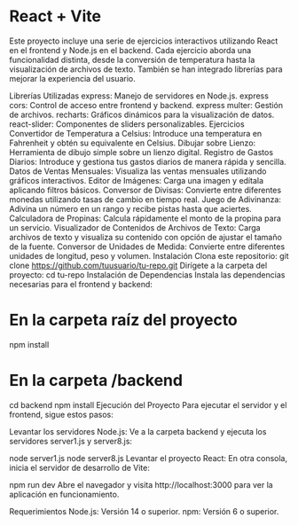 # React + Vite
Este proyecto incluye una serie de ejercicios interactivos utilizando React en el frontend y Node.js en el backend. Cada ejercicio aborda una funcionalidad distinta, desde la conversión de temperatura hasta la visualización de archivos de texto. También se han integrado librerías para mejorar la experiencia del usuario.

Librerías Utilizadas
express: Manejo de servidores en Node.js.
express cors: Control de acceso entre frontend y backend.
express multer: Gestión de archivos.
recharts: Gráficos dinámicos para la visualización de datos.
react-slider: Componentes de sliders personalizables.
Ejercicios
Convertidor de Temperatura a Celsius: Introduce una temperatura en Fahrenheit y obtén su equivalente en Celsius.
Dibujar sobre Lienzo: Herramienta de dibujo simple sobre un lienzo digital.
Registro de Gastos Diarios: Introduce y gestiona tus gastos diarios de manera rápida y sencilla.
Datos de Ventas Mensuales: Visualiza las ventas mensuales utilizando gráficos interactivos.
Editor de Imágenes: Carga una imagen y edítala aplicando filtros básicos.
Conversor de Divisas: Convierte entre diferentes monedas utilizando tasas de cambio en tiempo real.
Juego de Adivinanza: Adivina un número en un rango y recibe pistas hasta que aciertes.
Calculadora de Propinas: Calcula rápidamente el monto de la propina para un servicio.
Visualizador de Contenidos de Archivos de Texto: Carga archivos de texto y visualiza su contenido con opción de ajustar el tamaño de la fuente.
Conversor de Unidades de Medida: Convierte entre diferentes unidades de longitud, peso y volumen.
Instalación
Clona este repositorio:
git clone https://github.com/tuusuario/tu-repo.git
Dirígete a la carpeta del proyecto:
cd tu-repo
Instalación de Dependencias
Instala las dependencias necesarias para el frontend y backend:

# En la carpeta raíz del proyecto
npm install

# En la carpeta /backend
cd backend
npm install
Ejecución del Proyecto
Para ejecutar el servidor y el frontend, sigue estos pasos:

Levantar los servidores Node.js: Ve a la carpeta backend y ejecuta los servidores server1.js y server8.js:

node server1.js
node server8.js
Levantar el proyecto React: En otra consola, inicia el servidor de desarrollo de Vite:

npm run dev
Abre el navegador y visita http://localhost:3000 para ver la aplicación en funcionamiento.

Requerimientos
Node.js: Versión 14 o superior.
npm: Versión 6 o superior.
